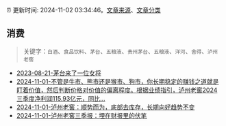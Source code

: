 :alarm_clock: 更新时间: 2024-11-02 03:34:46。[文章来源](/README.md)、[文章分类](/TAGS.md)

## 消费


> 关键字：`白酒`、`食品饮料`、`茅台`、`五粮液`、`贵州茅台`、`五粮液`、`洋河`、`舍得`、`泸州老窖`



- [2023-08-21-茅台来了一位女将](https://www.aicaijing.com.cn/article/18587) 
- [2024-11-01-不管是牛市、熊市还是猴市、狗市，你长期稳定的赚钱之道就是盯着价值，然后判断价格对价值的偏离程度。根据业绩指引，泸州老窖2024三季度净利润115.93亿元，同比...](https://xueqiu.com/6843343829/310663020) 
- [2024-11-01-泸州老窖：顺势而为，底部去库存，长期向好趋势不变](https://xueqiu.com/9262059293/310659956) 
- [2024-11-01-泸州老窖三季报：埋在财报里的伏笔](https://xueqiu.com/1456239271/310707735) 
